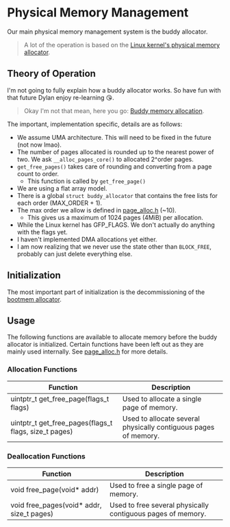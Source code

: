 <!-- markdownlint-configure-file { "MD013": { "line_length": 120} } -->
# Physical Memory Management

Our main physical memory management system is the buddy allocator.
> A lot of the operation is based on the
[Linux kernel's physical memory allocator](https://www.kernel.org/doc/gorman/html/understand/understand009.html).

## Theory of Operation

I'm not going to fully explain how a buddy allocator works.
So have fun with that future Dylan enjoy re-learning 😘.
> Okay I'm not that mean, here you go:
[Buddy memory allocation](https://en.wikipedia.org/wiki/Buddy_memory_allocation).

The important, implementation specific, details are as follows:

* We assume UMA architecture. This will need to be fixed in the future (not now lmao).
* The number of pages allocated is rounded up to the nearest power of two.
We ask `__alloc_pages_core()` to allocated 2^order pages.
* `get_free_pages()` takes care of rounding and converting from a page count to order.
  * This function is called by `get_free_page()`
* We are using a flat array model.
* There is a global `struct buddy_allocator` that contains the free lists for each order (MAX_ORDER + 1).
* The max order we allow is defined in [page_alloc.h](../../helios/include/mm/page_alloc.h) (~10).
  * This gives us a maximum of 1024 pages (4MiB) per allocation.
* While the Linux kernel has GFP_FLAGS. We don't actually do anything with the flags yet.
* I haven't implemented DMA allocations yet either.
* I am now realizing that we never use the state other than `BLOCK_FREE`, probably can just delete everything else.

## Initialization

The most important part of initialization is the decommissioning of the
[bootmem allocator](./bootmem.md).

## Usage

The following functions are available to allocate memory before the buddy allocator is initialized.
Certain functions have been left out as they are mainly used internally.
See [page_alloc.h](../../helios/include/mm/page_alloc.h) for more details.

### Allocation Functions

| Function | Description |
|---|---|
| uintptr_t get_free_page(flags_t flags) | Used to allocate a single page of memory. |
| uintptr_t get_free_pages(flags_t flags, size_t pages) | Used to allocate several physically contiguous pages of memory. |

### Deallocation Functions

| Function | Description |
|---|---|
| void free_page(void* addr) | Used to free a single page of memory. |
| void free_pages(void* addr, size_t pages) | Used to free several physically contiguous pages of memory. |
